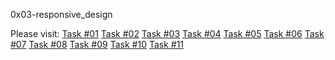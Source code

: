 0x03-responsive_design

Please visit:
[Task #01](https://itssamaribrahim.github.io/alx-frontend/0x03-responsive_design/01-index.html)
[Task #02](https://itssamaribrahim.github.io/alx-frontend/0x03-responsive_design/02-index.html)
[Task #03](https://itssamaribrahim.github.io/alx-frontend/0x03-responsive_design/03-index.html)
[Task #04](https://itssamaribrahim.github.io/alx-frontend/0x03-responsive_design/04-index.html)
[Task #05](https://itssamaribrahim.github.io/alx-frontend/0x03-responsive_design/05-index.html)
[Task #06](https://itssamaribrahim.github.io/alx-frontend/0x03-responsive_design/06-index.html)
[Task #07](https://itssamaribrahim.github.io/alx-frontend/0x03-responsive_design/07-index.html)
[Task #08](https://itssamaribrahim.github.io/alx-frontend/0x03-responsive_design/08-index.html)
[Task #09](https://itssamaribrahim.github.io/alx-frontend/0x03-responsive_design/09-index.html)
[Task #10](https://itssamaribrahim.github.io/alx-frontend/0x03-responsive_design/10-index.html)
[Task #11](https://itssamaribrahim.github.io/alx-frontend/0x03-responsive_design/11-index.html)
